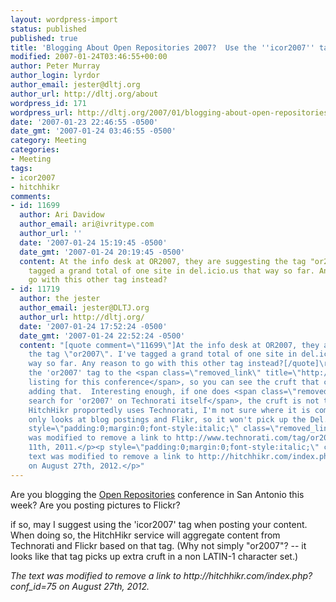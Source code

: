 ```yaml
---
layout: wordpress-import
status: published
published: true
title: 'Blogging About Open Repositories 2007?  Use the ''icor2007'' tag.'
modified: 2007-01-24T03:46:55+00:00
author: Peter Murray
author_login: lyrdor
author_email: jester@dltj.org
author_url: http://dltj.org/about
wordpress_id: 171
wordpress_url: http://dltj.org/2007/01/blogging-about-open-repositories-2007-use-the-icor2007-tag/
date: '2007-01-23 22:46:55 -0500'
date_gmt: '2007-01-24 03:46:55 -0500'
category: Meeting
categories:
- Meeting
tags:
- icor2007
- hitchhikr
comments:
- id: 11699
  author: Ari Davidow
  author_email: ari@ivritype.com
  author_url: ''
  date: '2007-01-24 15:19:45 -0500'
  date_gmt: '2007-01-24 20:19:45 -0500'
  content: At the info desk at OR2007, they are suggesting the tag "or2007". I've
    tagged a grand total of one site in del.icio.us that way so far. Any reason to
    go with this other tag instead?
- id: 11719
  author: the jester
  author_email: jester@DLTJ.org
  author_url: http://dltj.org/
  date: '2007-01-24 17:52:24 -0500'
  date_gmt: '2007-01-24 22:52:24 -0500'
  content: "[quote comment=\"11699\"]At the info desk at OR2007, they are suggesting
    the tag \"or2007\". I've tagged a grand total of one site in del.icio.us that
    way so far. Any reason to go with this other tag instead?[/quote]\r\n\r\nI added
    the 'or2007' tag to the <span class=\"removed_link\" title=\"http://hitchhikr.com/index.php?conf_id=75\">HitchHikr
    listing for this conference</span>, so you can see the cruft that comes in when
    adding that.  Interesting enough, if one does <span class=\"removed_link\" title=\"http://www.technorati.com/tag/or2007\">a
    search for 'or2007' on Technorati itself</span>, the cruft is not there.  Since
    HitchHikr proportedly uses Technorati, I'm not sure where it is coming from.\r\n\r\nHitchHikr
    only looks at blog postings and Flikr, so it won't pick up the Del.Icio.Us postings.<p
    style=\"padding:0;margin:0;font-style:italic;\" class=\"removed_link\">The text
    was modified to remove a link to http://www.technorati.com/tag/or2007 on February
    11th, 2011.</p><p style=\"padding:0;margin:0;font-style:italic;\" class=\"removed_link\">The
    text was modified to remove a link to http://hitchhikr.com/index.php?conf_id=75
    on August 27th, 2012.</p>"
---
```

<p>Are you blogging the <a href="http://openrepositories.org/" title="Open Repositories 2007">Open Repositories</a> conference in San Antonio this week?  Are you posting pictures to Flickr?</p>
<p>if so, may I suggest using the 'icor2007' tag when posting your content.  When doing so, the <span class="removed_link" title="http://hitchhikr.com/index.php?conf_id=75">HitchHikr service will aggregate content from Technorati and Flickr</span> based on that tag.  (Why not simply "or2007"? -- it looks like that tag picks up extra cruft in a non LATIN-1 character set.)
<p style="padding:0;margin:0;font-style:italic;" class="removed_link">The text was modified to remove a link to http://hitchhikr.com/index.php?conf_id=75 on August 27th, 2012.</p>
